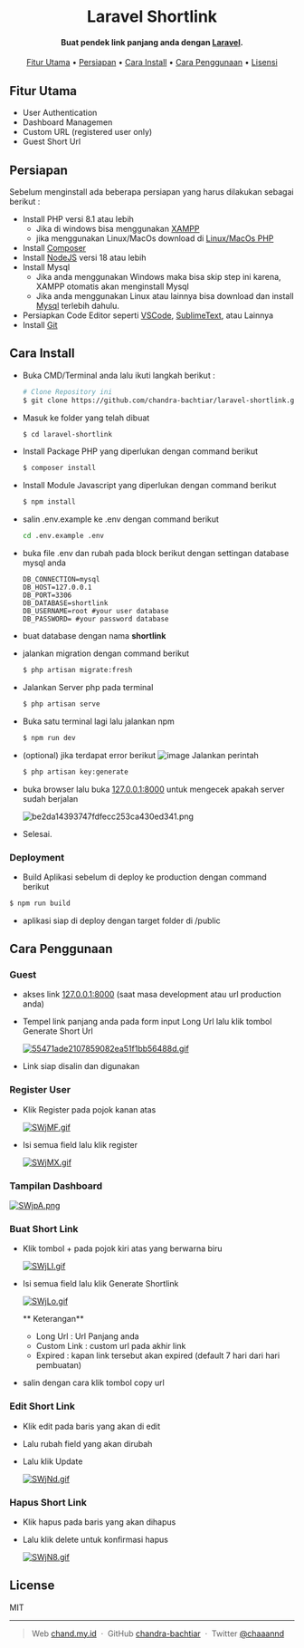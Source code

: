 
<h1 align="center">
  Laravel Shortlink
  <br>
</h1>

<h4 align="center">Buat pendek link panjang anda dengan <a href="http://laravel.com" target="_blank">Laravel</a>.</h4>

<p align="center">
  <a href="#fitur-utama">Fitur Utama</a> •
  <a href="#persiapan">Persiapan</a> •
  <a href="#cara-install">Cara Install</a> •
  <a href="#cara-penggunaan">Cara Penggunaan</a> •
  <a href="#license">Lisensi</a>
</p>

## Fitur Utama

* User Authentication
* Dashboard Managemen
* Custom URL (registered user only)
* Guest Short Url

## Persiapan

Sebelum menginstall ada beberapa persiapan yang harus dilakukan sebagai berikut :
* Install PHP versi 8.1 atau lebih
	- Jika di windows bisa menggunakan [XAMPP](https://www.apachefriends.org/download.html)
    - jika menggunakan Linux/MacOs download di [Linux/MacOs PHP](https://www.php.net/downloads.php)
* Install [Composer](https://getcomposer.org/download/)
* Install [NodeJS](https://nodejs.org/en/download) versi 18 atau lebih
* Install Mysql
	- Jika anda menggunakan Windows maka bisa skip step ini karena, XAMPP otomatis akan menginstall Mysql
    - Jika anda menggunakan Linux atau lainnya bisa download dan install [Mysql](https://www.mysql.com/downloads/) terlebih dahulu.
* Persiapkan Code Editor seperti [VSCode](https://code.visualstudio.com/download), [SublimeText](https://www.sublimetext.com/3), atau Lainnya
* Install [Git](https://git-scm.com/downloads)

## Cara Install

* Buka CMD/Terminal anda lalu ikuti langkah berikut :
    ```bash
    # Clone Repository ini
    $ git clone https://github.com/chandra-bachtiar/laravel-shortlink.git

    ```

* Masuk ke folder yang telah dibuat
 	```bash
    $ cd laravel-shortlink
    ```
    
* Install Package PHP yang diperlukan dengan command berikut
	```bash
    $ composer install
    ```
    
* Install Module Javascript yang diperlukan dengan command berikut
	```bash
    $ npm install
    ```
    
* salin .env.example ke .env dengan command berikut
	```bash
    cd .env.example .env
    ```
    
* buka file .env dan rubah pada block berikut dengan settingan database mysql anda
	```env
    DB_CONNECTION=mysql
    DB_HOST=127.0.0.1
    DB_PORT=3306
    DB_DATABASE=shortlink
    DB_USERNAME=root #your user database
    DB_PASSWORD= #your password database
    ```
    
* buat database dengan nama **shortlink**
* jalankan migration dengan command berikut 
	```bash
    $ php artisan migrate:fresh
    ```
    
* Jalankan Server php pada terminal
	```bash
    $ php artisan serve
    ```

* Buka satu terminal lagi lalu jalankan npm
	```bash
    $ npm run dev
    ```

* (optional) jika terdapat error berikut
      ![image](https://github.com/chandra-bachtiar/laravel-shortlink/assets/84555123/81028c2f-4445-42a3-89ed-de61bd687e12)
  Jalankan perintah
  ```bash
  $ php artisan key:generate
  ```
   
* buka browser lalu buka [127.0.0.1:8000](http://127.0.0.1:8000) untuk mengecek apakah server sudah berjalan

	![be2da14393747fdfecc253ca430ed341.png](https://imgtr.ee/images/2023/07/17/be2da14393747fdfecc253ca430ed341.png)
 
* Selesai.

### Deployment 
* Build Aplikasi sebelum di deploy ke production dengan command berikut
```bash
$ npm run build
```

* aplikasi siap di deploy dengan target folder di /public

  
## Cara Penggunaan

### Guest
* akses link [127.0.0.1:8000](http://127.0.0.1:8000) (saat masa development atau url production anda)
* Tempel link panjang anda pada form input Long Url lalu klik tombol Generate Short Url

  [![55471ade2107859082ea51f1bb56488d.gif](https://imgtr.ee/images/2023/07/17/55471ade2107859082ea51f1bb56488d.gif)](https://imgtr.ee/image/jYFUr)


* Link siap disalin dan digunakan

### Register User
* Klik Register pada pojok kanan atas

	[![SWjMF.gif](https://s11.gifyu.com/images/SWjMF.gif)](https://gifyu.com/image/SWjMF)
    
* Isi semua field lalu klik register

	[![SWjMX.gif](https://s12.gifyu.com/images/SWjMX.gif)](https://gifyu.com/image/SWjMX)
    
### Tampilan Dashboard

[![SWjpA.png](https://s12.gifyu.com/images/SWjpA.png)](https://gifyu.com/image/SWjpA)

### Buat Short Link

* Klik tombol + pada pojok kiri atas yang berwarna biru

	[![SWjLI.gif](https://s12.gifyu.com/images/SWjLI.gif)](https://gifyu.com/image/SWjLI)
    
* Isi semua field lalu klik Generate Shortlink

	[![SWjLo.gif](https://s11.gifyu.com/images/SWjLo.gif)](https://gifyu.com/image/SWjLo)
    
   ** Keterangan** 
   - Long Url : Url Panjang anda
   - Custom Link : custom url pada akhir link
   - Expired : kapan link tersebut akan expired (default 7 hari dari hari pembuatan)
   
* salin dengan cara klik tombol copy url

### Edit Short Link

* Klik edit pada baris yang akan di edit
* Lalu rubah field yang akan dirubah
* Lalu klik Update

	[![SWjNd.gif](https://s11.gifyu.com/images/SWjNd.gif)](https://gifyu.com/image/SWjNd)
    
### Hapus Short Link

* Klik hapus pada baris yang akan dihapus
* Lalu klik delete untuk konfirmasi hapus

	[![SWjN8.gif](https://s11.gifyu.com/images/SWjN8.gif)](https://gifyu.com/image/SWjN8)


## License

MIT

---

> Web [chand.my.id](https://www.chand.my.id) &nbsp;&middot;&nbsp;
> GitHub [chandra-bachtiar](https://github.com/chandra-bachtiar) &nbsp;&middot;&nbsp;
> Twitter [@chaaannd](https://twitter.com/chaaannd)

